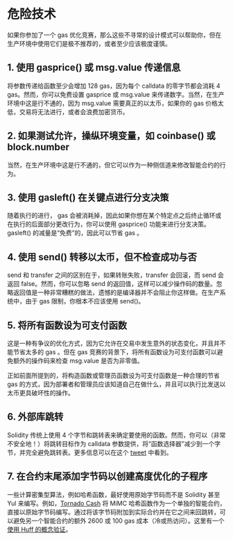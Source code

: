 
# **危险技术**

如果你参加了一个 gas 优化竞赛，那么这些不寻常的设计模式可以帮助你，但在生产环境中使用它们是极不推荐的，或者至少应该极度谨慎。

## **1. 使用 gasprice() 或 msg.value 传递信息**

将参数传递给函数至少会增加 128 gas，因为每个 calldata 的零字节都会消耗 4 gas。然而，你可以免费设置 gasprice 或 msg.value 来传递数字。当然，在生产环境中这是行不通的，因为 msg.value 需要真正的以太币，如果你的 gas 价格太低，交易将无法进行，或者会浪费加密货币。

## **2. 如果测试允许，操纵环境变量，如 coinbase() 或 block.number**

当然，在生产环境中这是行不通的，但它可以作为一种侧信道来修改智能合约的行为。

## **3. 使用 gasleft() 在关键点进行分支决策**

随着执行的进行， gas 会被消耗掉，因此如果你想在某个特定点之后终止循环或在执行的后面部分更改行为，你可以使用 gasprice() 功能来进行分支决策。gasleft() 的减量是“免费”的，因此可以节省 gas 。

## **4. 使用 send() 转移以太币，但不检查成功与否**

send 和 transfer 之间的区别在于，如果转账失败，transfer 会回滚，而 send 会返回 false。然而，你可以忽略 send 的返回值，这样可以减少操作码的数量。忽略返回值是一种非常糟糕的做法，遗憾的是编译器并不会阻止你这样做。在生产系统中，由于 gas 限制，你根本不应该使用 send()。

## **5. 将所有函数设为可支付函数**

这是一种有争议的优化方式，因为它允许在交易中发生意外的状态变化，并且并不能节省太多的 gas 。但在 gas 竞赛的背景下，将所有函数设为可支付函数可以避免额外的操作码来检查 msg.value 是否为非零值。

正如前面所提到的，将构造函数或管理员函数设为可支付函数是一种合理的节省 gas 的方式，因为部署者和管理员应该知道自己在做什么，并且可以执行比发送以太币更具破坏性的操作。

## **6. 外部库跳转**

Solidity 传统上使用 4 个字节和跳转表来确定要使用的函数。然而，你可以（非常不安全地！）将跳转目标作为 calldata 参数提供，将“函数选择器”减少到一个字节，并完全避免跳转表。更多信息可以在这个 [tweet](https://twitter.com/AmadiMichaels/status/1697405235948310627) 中看到。

## **7. 在合约末尾添加字节码以创建高度优化的子程序**

一些计算密集型算法，例如哈希函数，最好使用原始字节码而不是 Solidity 甚至 Yul 来编写。例如，[Tornado Cash](https://www.rareskills.io/post/how-does-tornado-cash-work) 将 MiMC 哈希函数作为一个单独的智能合约，直接以原始字节码编写。通过将该字节码附加到实际合约并在它之间来回跳转，可以避免另一个智能合约的额外 2600 或 100 gas 成本（冷或热访问）。这里有一个[使用 Huff 的概念验证](https://twitter.com/AmadiMichaels/status/1696263027920634044)。
